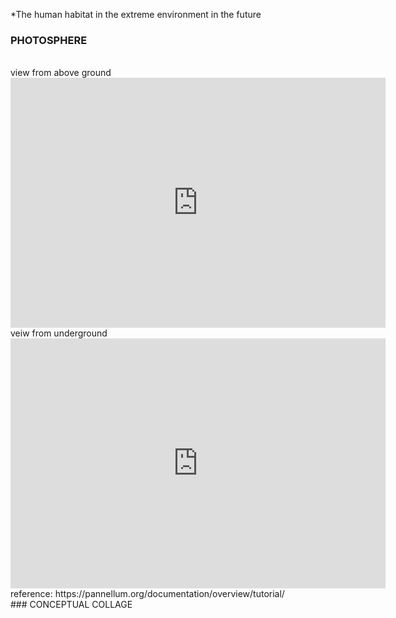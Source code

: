 *The human habitat in the extreme environment in the future
<br>
### PHOTOSPHERE 
<br>
 view from above ground
<iframe width="600" height="400" allowfullscreen style="border-style:none;" src="https://cdn.pannellum.org/2.5/pannellum.htm#panorama=https%3A//yuning-yao.github.io/Architecture-Profolio/image/11.jpg&autoLoad=true"></iframe>
<br>
 veiw from underground
<iframe width="600" height="400" allowfullscreen style="border-style:none;" src="https://cdn.pannellum.org/2.5/pannellum.htm#panorama=https%3A//yuning-yao.github.io/Architecture-Profolio/image/10.jpg&autoLoad=true"></iframe>
<br>
reference:
https://pannellum.org/documentation/overview/tutorial/
<br>
### CONCEPTUAL COLLAGE

